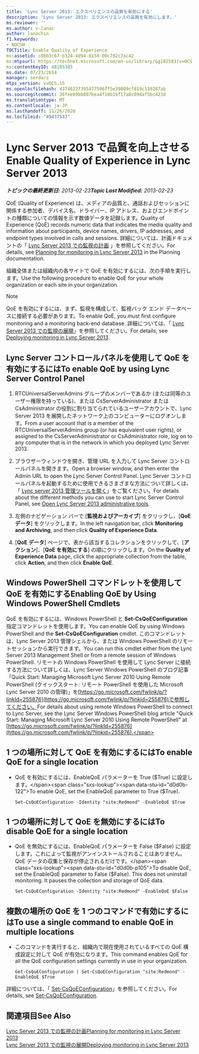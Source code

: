 ```yaml
---
title: 'Lync Server 2013: エクスペリエンスの品質を有効にする'
description: 'Lync Server 2013: エクスペリエンスの品質を有効にします。'
ms.reviewer: ''
ms.author: v-lanac
author: lanachin
f1.keywords:
- NOCSH
TOCTitle: Enable Quality of Experience
ms:assetid: c8bb3c67-b324-4d94-8158-00c792c7ac42
ms:mtpsurl: https://technet.microsoft.com/en-us/library/Gg182583(v=OCS.15)
ms:contentKeyID: 48185385
ms.date: 07/23/2014
manager: serdars
mtps_version: v=OCS.15
ms.openlocfilehash: 43746227395477596ff5e39809cf819c110287ab
ms.sourcegitcommit: 36fee89bb887bea4f18b19f17a8c69daf5bc423d
ms.translationtype: MT
ms.contentlocale: ja-JP
ms.lasthandoff: 11/26/2020
ms.locfileid: "49437533"
---
```

# <a name="enable-quality-of-experience-in-lync-server-2013"></a><span data-ttu-id="d0d0b-103">Lync Server 2013 で品質を向上させる</span><span class="sxs-lookup"><span data-stu-id="d0d0b-103">Enable Quality of Experience in Lync Server 2013</span></span>

<div data-xmlns="http://www.w3.org/1999/xhtml">

<div class="topic" data-xmlns="http://www.w3.org/1999/xhtml" data-msxsl="urn:schemas-microsoft-com:xslt" data-cs="https://msdn.microsoft.com/">

<div data-asp="https://msdn2.microsoft.com/asp">



</div>

<div id="mainSection">

<div id="mainBody"><span data-ttu-id="d0d0b-104">

<span> </span></span><span class="sxs-lookup"><span data-stu-id="d0d0b-104">

<span> </span></span></span>

<span data-ttu-id="d0d0b-105">_**トピックの最終更新日:** 2013-02-23_</span><span class="sxs-lookup"><span data-stu-id="d0d0b-105">_**Topic Last Modified:** 2013-02-23_</span></span>

<span data-ttu-id="d0d0b-106">QoE (Quality of Experience) は、メディアの品質と、通話およびセッションに関係する参加者、デバイス名、ドライバー、IP アドレス、およびエンドポイントの種類についての情報を示す数値データを記録します。</span><span class="sxs-lookup"><span data-stu-id="d0d0b-106">Quality of Experience (QoE) records numeric data that indicates the media quality and information about participants, device names, drivers, IP addresses, and endpoint types involved in calls and sessions.</span></span> <span data-ttu-id="d0d0b-107">詳細については、計画ドキュメントの「 [Lync Server 2013 での監視の計画](lync-server-2013-planning-for-monitoring.md) 」を参照してください。</span><span class="sxs-lookup"><span data-stu-id="d0d0b-107">For details, see [Planning for monitoring in Lync Server 2013](lync-server-2013-planning-for-monitoring.md) in the Planning documentation.</span></span>

<span data-ttu-id="d0d0b-108">組織全体または組織内の各サイトで QoE を有効にするには、次の手順を実行します。</span><span class="sxs-lookup"><span data-stu-id="d0d0b-108">Use the following procedure to enable QoE for your whole organization or each site in your organization.</span></span>

<div>


> [!NOTE]  
> <span data-ttu-id="d0d0b-109">QoE を有効にするには、まず、監視を構成して、監視バック エンド データベースに接続する必要があります。</span><span class="sxs-lookup"><span data-stu-id="d0d0b-109">To enable QoE, you must first configure monitoring and a monitoring back-end database.</span></span> <span data-ttu-id="d0d0b-110">詳細については、「 <A href="lync-server-2013-deploying-monitoring.md">Lync Server 2013 での監視の展開</A>」を参照してください。</span><span class="sxs-lookup"><span data-stu-id="d0d0b-110">For details, see <A href="lync-server-2013-deploying-monitoring.md">Deploying monitoring in Lync Server 2013</A>.</span></span>



</div>

<div>

## <a name="to-enable-qoe-by-using-lync-server-control-panel"></a><span data-ttu-id="d0d0b-111">Lync Server コントロールパネルを使用して QoE を有効にするには</span><span class="sxs-lookup"><span data-stu-id="d0d0b-111">To enable QoE by using Lync Server Control Panel</span></span>

1.  <span data-ttu-id="d0d0b-112">RTCUniversalServerAdmins グループのメンバーであるか (または同等のユーザー権限を持っている)、または CsServerAdministrator または CsAdministrator の役割に割り当てられているユーザーアカウントで、Lync Server 2013 を展開したネットワーク上のコンピューターにログオンします。</span><span class="sxs-lookup"><span data-stu-id="d0d0b-112">From a user account that is a member of the RTCUniversalServerAdmins group (or has equivalent user rights), or assigned to the CsServerAdministrator or CsAdministrator role, log on to any computer that is in the network in which you deployed Lync Server 2013.</span></span>

2.  <span data-ttu-id="d0d0b-113">ブラウザーウィンドウを開き、管理 URL を入力して Lync Server コントロールパネルを開きます。</span><span class="sxs-lookup"><span data-stu-id="d0d0b-113">Open a browser window, and then enter the Admin URL to open the Lync Server Control Panel.</span></span> <span data-ttu-id="d0d0b-114">Lync Server コントロールパネルを起動するために使用できるさまざまな方法について詳しくは、「 [Lync server 2013 管理ツールを開く](lync-server-2013-open-lync-server-administrative-tools.md)」をご覧ください。</span><span class="sxs-lookup"><span data-stu-id="d0d0b-114">For details about the different methods you can use to start Lync Server Control Panel, see [Open Lync Server 2013 administrative tools](lync-server-2013-open-lync-server-administrative-tools.md).</span></span>

3.  <span data-ttu-id="d0d0b-115">左側のナビゲーション バーで [**監視およびアーカイブ**] をクリックし、[**QoE データ**] をクリックします。</span><span class="sxs-lookup"><span data-stu-id="d0d0b-115">In the left navigation bar, click **Monitoring and Archiving**, and then click **Quality of Experience Data**.</span></span>

4.  <span data-ttu-id="d0d0b-116">[**QoE データ**] ページで、表から該当するコレクションをクリックして、[**アクション**]、[**QoE を有効にする**] の順にクリックします。</span><span class="sxs-lookup"><span data-stu-id="d0d0b-116">On the **Quality of Experience Data** page, click the appropriate collection from the table, click **Action**, and then click **Enable QoE**.</span></span>

</div>

<div>

## <a name="enabling-qoe-by-using-windows-powershell-cmdlets"></a><span data-ttu-id="d0d0b-117">Windows PowerShell コマンドレットを使用して QoE を有効にする</span><span class="sxs-lookup"><span data-stu-id="d0d0b-117">Enabling QoE by Using Windows PowerShell Cmdlets</span></span>

<span data-ttu-id="d0d0b-118">QoE を有効にするには、Windows PowerShell と **Set-CsQoEConfiguration** 指定コマンドレットを使用します。</span><span class="sxs-lookup"><span data-stu-id="d0d0b-118">You can enable QoE by using Windows PowerShell and the **Set-CsQoEConfiguration** cmdlet.</span></span> <span data-ttu-id="d0d0b-119">このコマンドレットは、Lync Server 2013 管理シェルから、または Windows PowerShell のリモートセッションから実行できます。</span><span class="sxs-lookup"><span data-stu-id="d0d0b-119">You can run this cmdlet either from the Lync Server 2013 Management Shell or from a remote session of Windows PowerShell.</span></span> <span data-ttu-id="d0d0b-120">リモートの Windows PowerShell を使用して Lync Server に接続する方法について詳しくは、Lync Server Windows PowerShell のブログ記事「Quick Start: Managing Microsoft Lync Server 2010 Using Remote PowerShell (クイックスタート: リモート PowerShell を使用した Microsoft Lync Server 2010 の管理)」を[https://go.microsoft.com/fwlink/p/?linkId=255876](https://go.microsoft.com/fwlink/p/?linkid=255876)で参照してください。</span><span class="sxs-lookup"><span data-stu-id="d0d0b-120">For details about using remote Windows PowerShell to connect to Lync Server, see the Lync Server Windows PowerShell blog article "Quick Start: Managing Microsoft Lync Server 2010 Using Remote PowerShell" at [https://go.microsoft.com/fwlink/p/?linkId=255876](https://go.microsoft.com/fwlink/p/?linkid=255876).</span></span>

<div>

## <a name="to-enable-qoe-for-a-single-location"></a><span data-ttu-id="d0d0b-121">1 つの場所に対して QoE を有効にするには</span><span class="sxs-lookup"><span data-stu-id="d0d0b-121">To enable QoE for a single location</span></span>

  - <span data-ttu-id="d0d0b-122">QoE を有効にするには、EnableQoE パラメーターを True ($True) に設定します。</span><span class="sxs-lookup"><span data-stu-id="d0d0b-122">To enable QoE, set the EnableQoE parameter to True ($True).</span></span>
    
        Set-CsQoEConfiguration -Identity "site:Redmond" -EnableQoE $True

</div>

<div>

## <a name="to-disable-qoe-for-a-single-location"></a><span data-ttu-id="d0d0b-123">1 つの場所に対して QoE を無効にするには</span><span class="sxs-lookup"><span data-stu-id="d0d0b-123">To disable QoE for a single location</span></span>

  - <span data-ttu-id="d0d0b-p105">QoE を無効にするには、EnableQoE パラメーターを False ($False) に設定します。これによって監視がアンインストールされることはありません。QoE データの収集と保存が停止されるだけです。</span><span class="sxs-lookup"><span data-stu-id="d0d0b-p105">To disable QoE, set the EnableQoE parameter to False ($False). This does not uninstall monitoring. It pauses the collection and storage of QoE data.</span></span>
    
        Set-CsQoEConfiguration -Identity "site:Redmond" -EnableQoE $False

</div>

<div>

## <a name="to-use-a-single-command-to-enable-qoe-in-multiple-locations"></a><span data-ttu-id="d0d0b-127">複数の場所の QoE を 1 つのコマンドで有効にするには</span><span class="sxs-lookup"><span data-stu-id="d0d0b-127">To use a single command to enable QoE in multiple locations</span></span>

  - <span data-ttu-id="d0d0b-128">このコマンドを実行すると、組織内で現在使用されているすべての QoE 構成設定に対して QoE が有効になります。</span><span class="sxs-lookup"><span data-stu-id="d0d0b-128">This command enables QoE for all the QoE configuration settings currently in use in your organization.</span></span>
    
        Get-CsQoEConfiguration | Set-CsQoEConfiguration "site:Redmond" -EnableQoE $True

</div>

<span data-ttu-id="d0d0b-129">詳細については、「 [Set-CsQoEConfiguration](https://docs.microsoft.com/powershell/module/skype/Set-CsQoEConfiguration)」を参照してください。</span><span class="sxs-lookup"><span data-stu-id="d0d0b-129">For details, see [Set-CsQoEConfiguration](https://docs.microsoft.com/powershell/module/skype/Set-CsQoEConfiguration).</span></span>

</div>

<div>

## <a name="see-also"></a><span data-ttu-id="d0d0b-130">関連項目</span><span class="sxs-lookup"><span data-stu-id="d0d0b-130">See Also</span></span>


[<span data-ttu-id="d0d0b-131">Lync Server 2013 での監視の計画</span><span class="sxs-lookup"><span data-stu-id="d0d0b-131">Planning for monitoring in Lync Server 2013</span></span>](lync-server-2013-planning-for-monitoring.md)  
[<span data-ttu-id="d0d0b-132">Lync Server 2013 での監視の展開</span><span class="sxs-lookup"><span data-stu-id="d0d0b-132">Deploying monitoring in Lync Server 2013</span></span>](lync-server-2013-deploying-monitoring.md)  
  

<span data-ttu-id="d0d0b-133"></div>

</div>

<span> </span>

</div>

</div>

</span><span class="sxs-lookup"><span data-stu-id="d0d0b-133"></div>

</div>

<span> </span>

</div>

</div>

</span></span></div>

